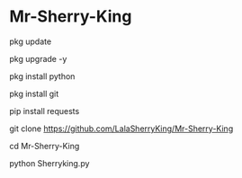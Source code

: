 # Mr-Sherry-King


pkg update 

pkg upgrade -y

pkg install python

pkg install git

pip install requests

git clone https://github.com/LalaSherryKing/Mr-Sherry-King

cd Mr-Sherry-King

python Sherryking.py
